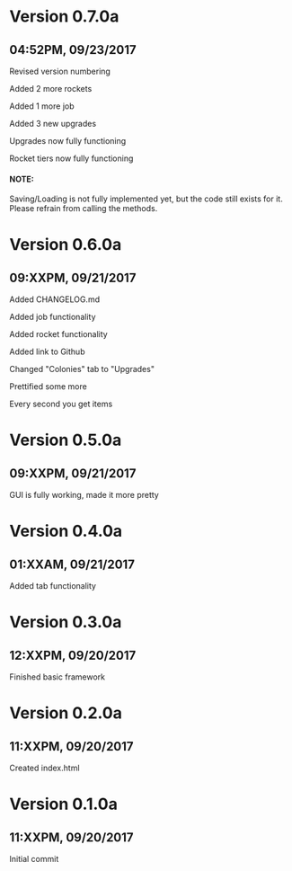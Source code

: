 # Version 0.7.0a
## 04:52PM, 09/23/2017
Revised version numbering

Added 2 more rockets

Added 1 more job

Added 3 new upgrades

Upgrades now fully functioning

Rocket tiers now fully functioning

#### NOTE:
Saving/Loading is not fully implemented yet, but the code still exists for it.
Please refrain from calling the methods.


# Version 0.6.0a
## 09:XXPM, 09/21/2017
Added CHANGELOG.md

Added job functionality

Added rocket functionality

Added link to Github

Changed "Colonies" tab to "Upgrades"

Prettified some more

Every second you get items


# Version 0.5.0a
## 09:XXPM, 09/21/2017
GUI is fully working, made it more pretty


# Version 0.4.0a
## 01:XXAM, 09/21/2017
Added tab functionality


# Version 0.3.0a
## 12:XXPM, 09/20/2017
Finished basic framework


# Version 0.2.0a
## 11:XXPM, 09/20/2017
Created index.html


# Version 0.1.0a
## 11:XXPM, 09/20/2017
Initial commit
